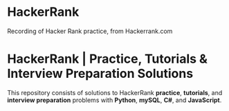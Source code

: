 # HackerRank
Recording of Hacker Rank practice, from Hackerrank.com 
# HackerRank | Practice, Tutorials & Interview Preparation Solutions

This repository consists of solutions to HackerRank **practice**, **tutorials**, and **interview preparation** problems with **Python**, **mySQL**, **C#**, and **JavaScript**.
